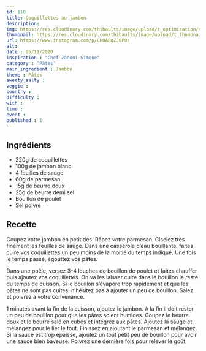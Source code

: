 ```yaml
---
id: 110
title: Coquillettes au jambon
description: 
img: https://res.cloudinary.com/thibaults/image/upload/t_optimisation/v1604766884/Recipes/20201104_coquillettes_jambon.jpg
thumbnail: https://res.cloudinary.com/thibaults/image/upload/t_thumbnail_josie/v1604766884/Recipes/20201104_coquillettes_jambon.jpg
url: https://www.instagram.com/p/CHOABqZJ0P0/
alt: 
date : 05/11/2020
inspiration : "Chef Zanoni Simone"
category : "Pâtes"
main_ingredient : Jambon
theme : Pâtes
sweety_salty : 
veggie : 
country :
difficulty :
with : 
time : 
event :
published : 1
---
```


## Ingrédients
 - 220g de coquillettes
 - 100g de jambon blanc
 - 4 feuilles de sauge
 - 60g de parmesan
 - 15g de beurre doux
 - 25g de beurre demi sel
 - Bouillon de poulet
 - Sel poivre

## Recette
Coupez votre jambon en petit dés. Râpez votre parmesan. Ciselez très finement les feuilles de sauge. Dans une casserole d’eau bouillante, faites cuire vos coquillettes un peu moins de la moitié du temps indiqué. Une fois le temps passé, égouttez vos pâtes.

Dans une poêle, versez 3-4 louches de bouillon de poulet et faites chauffer puis ajoutez vos coquillettes. On va les laisser cuire dans le bouillon le reste du temps de cuisson. Si le bouillon s’évapore trop rapidement et que les pâtes ne sont pas cuites, n’hésitez pas à ajouter un peu de bouillon. Salez et poivrez à votre convenance.

1 minutes avant la fin de la cuisson, ajoutez le jambon. A la fin il doit rester un peu de bouillon pour que les pâtes soient humides. Coupez le beurre doux et le beurre salé en cubes et intégrez aux pâtes. Ajoutez la sauge et mélangez pour le lier le tout. Finissez en ajoutant le parmesan et mélangez. Si la sauce est trop épaisse, ajoutez un tout petit peu de bouillon pour avoir une sauce bien baveuse. Poivrez une dernière fois pour relever le goût.